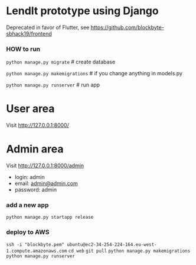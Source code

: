 # LendIt prototype using Django

Deprecated in favor of Flutter, see https://github.com/blockbyte-sbhack19/frontend


### HOW to run
`python manage.py migrate`     # create database

`python manage.py makemigrations`   # if you change anything in models.py

`python manage.py runserver`    # run app

# User area
Visit http://127.0.0.1:8000/

# Admin area
Visit http://127.0.0.1:8000/admin    
* login: admin 
* email: admin@admin.com 
* password: admin

### add a new app
`python manage.py startapp release`


### deploy to AWS

`ssh -i "blockbyte.pem" ubuntu@ec2-34-254-224-164.eu-west-1.compute.amazonaws.com`
`cd web`
`git pull`
`python manage.py makemigrations`
`python manage.py runserver`
